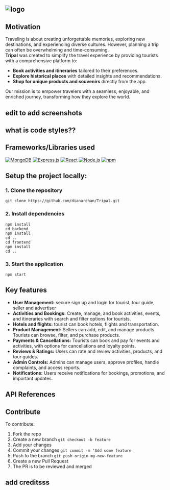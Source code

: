  ![logo](https://github.com/user-attachments/assets/2d83d299-a3b9-4a42-a6f0-091d3e7add52)
--------
## Motivation  
Traveling is about creating unforgettable memories, exploring new destinations, and experiencing diverse cultures. However, planning a trip can often be overwhelming and time-consuming.  
**Tripal** was created to simplify the travel experience by providing tourists with a comprehensive platform to:  
- **Book activities and itineraries** tailored to their preferences.  
- **Explore historical places** with detailed insights and recommendations.  
- **Shop for unique products and souvenirs** directly from the app.
  
Our mission is to empower travelers with a seamless, enjoyable, and enriched journey, transforming how they explore the world.  

## edit to add screenshots

## what is code styles??

## Frameworks/Libraries used
[![MongoDB][MongoDB]][MongoDB-url]
[![Express.js][Express.js]][Express-url]
[![React][React.js]][React-url]
[![Node.js][Node.js]][Node-url]
[![npm][npm]][npm-url]

## Setup the project locally:
### 1. Clone the repository
```
git clone https://github.com/dianarehan/Tripal.git
```
### 2. Install dependencies
```
npm install
cd backend
npm install
cd ..
cd frontend
npm install
cd ..
```
### 3. Start the application
```
npm start
```
## Key features
* **User Management:** secure sign up and login for tourist, tour guide, seller and advertiser
* **Activities and Bookings:** Create, manage, and book activities, events, and itineraries with search and filter options for tourists.
* **Hotels and flights:** tourist can book hotels, flights and transportation.
* **Product Management:** Sellers can add, edit, and manage products. Tourists can browse, filter, and purchase products.
* **Payments & Cancellations:** Tourists can book and pay for events and activities, with options for cancellations and loyalty points.
* **Reviews & Ratings:** Users can rate and review activities, products, and tour guides.
* **Admin Controls:** Admins can manage users, approve profiles, handle complaints, and access reports.
* **Notifications:** Users receive notifications for bookings, promotions, and important updates.

##  API References


## Contribute
To contribute:
1. Fork the repo
2. Create a new branch ```git checkout -b feature```
3. Add your changes
4. Commit your changes ```git commit -m 'Add some feature```
5. Push to the branch ```git push origin my-new-feature```
6. Create a new Pull Request
7. The PR is to be reviewed and merged

## add creditsss



[React.js]: https://img.shields.io/badge/React-20232A?style=for-the-badge&logo=react&logoColor=61DAFB
[React-url]: https://reactjs.org/

[Node.js]: https://img.shields.io/badge/Node.js-43853D?style=for-the-badge&logo=node.js&logoColor=white
[Node-url]: https://nodejs.org/

[Express.js]: https://img.shields.io/badge/Express.js-404D59?style=for-the-badge
[Express-url]: https://expressjs.com/

[MongoDB]: https://img.shields.io/badge/MongoDB-4EA94B?style=for-the-badge&logo=mongodb&logoColor=white
[MongoDB-url]: https://www.mongodb.com/

[npm]: https://img.shields.io/badge/npm-8C150D?style=for-the-badge&logo=npm&logoColor=white
[npm-url]: https://www.npmjs.com/

